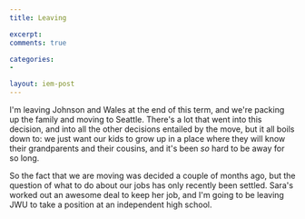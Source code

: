 ```yaml
---
title: Leaving 

excerpt: 
comments: true

categories:
- 

layout: iem-post
---
```


I'm leaving Johnson and Wales at the end of this term, and we're packing up the family and moving to Seattle.  There's a lot that went into this decision, and into all the other decisions entailed by the move, but it all boils down to: we just want our kids to grow up in a place where they will know their grandparents and their cousins, and it's been *so* hard to be away for so long.

So the fact that we are moving was decided a couple of months ago, but the question of what to do about our jobs has only recently been settled.  Sara's worked out an awesome deal to keep her job, and I'm going to be leaving JWU to take a position at an independent high school.


